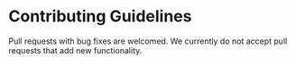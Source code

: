 # Contributing Guidelines

Pull requests with bug fixes are welcomed.
We currently do not accept pull requests that add new functionality.
